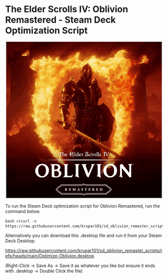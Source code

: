 # The Elder Scrolls IV: Oblivion Remastered - Steam Deck Optimization Script

<p align="center">
  <img src="https://github.com/krupar101/sd_oblivion_remaster_scripts/blob/main/oblivion-remastered.gif" alt="Folondeck" />
</p>


To run the Steam Deck optimization script for Oblivion Remastered, run the command below.

```
bash <(curl -s https://raw.githubusercontent.com/krupar101/sd_oblivion_remaster_scripts/refs/heads/main/optimize_oblivion_remastered_for_steam_deck.sh)
```

Alternatively you can download this .desktop file and run it from your Steam Deck Desktop: 

https://raw.githubusercontent.com/krupar101/sd_oblivion_remaster_scripts/refs/heads/main/Optimize-Oblivion.desktop

(Right-Click -> Save As -> Save it as whatever you like but ensure it ends with .desktop -> Double Click the file) 
